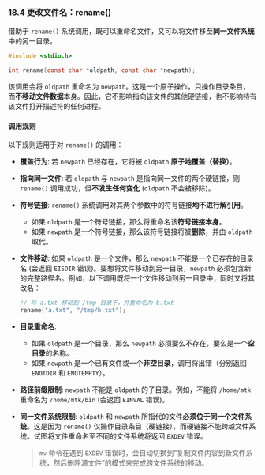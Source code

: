 ### **18.4 更改文件名：rename()**

借助于 `rename()` 系统调用，既可以重命名文件，又可以将文件移至**同一文件系统**中的另一目录。

```c
#include <stdio.h>

int rename(const char *oldpath, const char *newpath);
```

该调用会将 `oldpath` 重命名为 `newpath`。这是一个原子操作，只操作目录条目，而**不移动文件数据**本身。因此，它不影响指向该文件的其他硬链接，也不影响持有该文件打开描述符的任何进程。

#### **调用规则**

以下规则适用于对 `rename()` 的调用：

  * **覆盖行为**: 若 `newpath` 已经存在，它将被 `oldpath` **原子地覆盖（替换）**。

  * **指向同一文件**: 若 `oldpath` 与 `newpath` 是指向同一文件的两个硬链接，则 `rename()` 调用成功，但**不发生任何变化** (`oldpath` 不会被移除)。

  * **符号链接**: `rename()` 系统调用对其两个参数中的符号链接**均不进行解引用**。

      * 如果 `oldpath` 是一个符号链接，那么将重命名该**符号链接本身**。
      * 如果 `newpath` 是一个符号链接，那么该符号链接将被**删除**，并由 `oldpath` 取代。

  * **文件移动**: 如果 `oldpath` 是一个文件，那么 `newpath` 不能是一个已存在的目录名 (会返回 `EISDIR` 错误)。要想将文件移动到另一目录，`newpath` 必须包含新的完整路径名。例如，以下调用既将一个文件移动到另一目录中，同时又将其改名：

    ```c
    // 将 a.txt 移动到 /tmp 目录下，并重命名为 b.txt
    rename("a.txt", "/tmp/b.txt");
    ```

  * **目录重命名**:

      * 如果 `oldpath` 是一个目录，那么 `newpath` 必须要么不存在，要么是一个**空目录**的名称。
      * 如果 `newpath` 是一个已有文件或一个**非空目录**，调用将出错（分别返回 `ENOTDIR` 和 `ENOTEMPTY`）。

  * **路径前缀限制**: `newpath` 不能是 `oldpath` 的子目录。例如，不能将 `/home/mtk` 重命名为 `/home/mtk/bin` (会返回 `EINVAL` 错误)。

  * **同一文件系统限制**: `oldpath` 和 `newpath` 所指代的文件**必须位于同一个文件系统**。这是因为 `rename()` 仅操作目录条目（硬链接），而硬链接不能跨越文件系统。试图将文件重命名至不同的文件系统将返回 `EXDEV` 错误。

    > `mv` 命令在遇到 `EXDEV` 错误时，会自动切换到“复制文件内容到新文件系统，然后删除源文件”的模式来完成跨文件系统的移动。